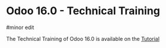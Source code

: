 # Odoo 16.0 - Technical Training
#minor edit

The Technical Training of Odoo 16.0 is available on the
[Tutorial](https://www.odoo.com/documentation/master/developer/howtos/rdtraining.html)
